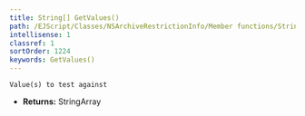 ```yaml
---
title: String[] GetValues()
path: /EJScript/Classes/NSArchiveRestrictionInfo/Member functions/String[] GetValues()
intellisense: 1
classref: 1
sortOrder: 1224
keywords: GetValues()
---
```



    Value(s) to test against
    



* **Returns:** StringArray


